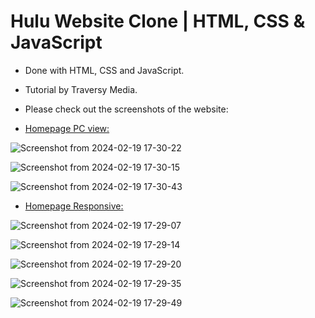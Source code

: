 # Hulu Website Clone | HTML, CSS & JavaScript

- Done with HTML, CSS and JavaScript.

- Tutorial by Traversy Media.

- Please check out the screenshots of the website:

* <ins>Homepage PC view<ins/>:

![Screenshot from 2024-02-19 17-30-22](https://github.com/victorshamo/hulu_website_landing_clone/assets/37343169/72c7b7eb-77c4-400b-9315-feea3d66d6dd)

![Screenshot from 2024-02-19 17-30-15](https://github.com/victorshamo/hulu_website_landing_clone/assets/37343169/2a41f71d-a2ac-44ea-8d65-7522e04533db)

![Screenshot from 2024-02-19 17-30-43](https://github.com/victorshamo/hulu_website_landing_clone/assets/37343169/0671ca07-004e-48cd-a11a-78c003e49f84)



* <ins>Homepage Responsive<ins/>:

![Screenshot from 2024-02-19 17-29-07](https://github.com/victorshamo/hulu_website_landing_clone/assets/37343169/9dd61e11-5731-4f5d-ad11-9d1ab121524d)

![Screenshot from 2024-02-19 17-29-14](https://github.com/victorshamo/hulu_website_landing_clone/assets/37343169/3141404f-6a90-4f4d-91d0-ef1069ad5d70)

![Screenshot from 2024-02-19 17-29-20](https://github.com/victorshamo/hulu_website_landing_clone/assets/37343169/b69392fa-742e-48cf-b4cf-639dcaf6cdb0)

![Screenshot from 2024-02-19 17-29-35](https://github.com/victorshamo/hulu_website_landing_clone/assets/37343169/50a61e6e-0eaa-43f8-b25e-b63f55e78167)

![Screenshot from 2024-02-19 17-29-49](https://github.com/victorshamo/hulu_website_landing_clone/assets/37343169/5d817bd0-1fd4-4cce-a5b4-25afb76662a8)
